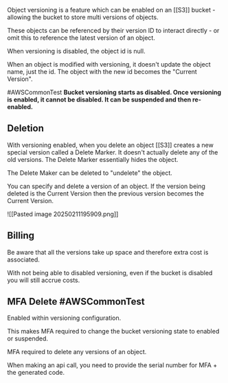Object versioning is a feature which can be enabled on an [[S3]] bucket - allowing the bucket to store multi versions of objects.

These objects can be referenced by their version ID to interact directly - or omit this to reference the latest version of an object.

When versioning is disabled, the object id is null.

When an object is modified with versioning, it doesn't update the object name, just the id. The object with the new id becomes the "Current Version".

#AWSCommonTest **Bucket versioning starts as disabled. Once versioning is enabled, it cannot be disabled. It can be suspended and then re-enabled.**


## Deletion
With versioning enabled, when you delete an object [[S3]] creates a new special version called a Delete Marker. It doesn't actually delete any of the old versions. The Delete Marker essentially hides the object. 

The Delete Maker can be deleted to "undelete" the object.

You can specify and delete a version of an object. If the version being deleted is the Current Version then the previous version becomes the Current Version.

![[Pasted image 20250211195909.png]]

## Billing
Be aware that all the versions take up space and therefore extra cost is associated.

With not being able to disabled versioning, even if the bucket is disabled you will still accrue costs. 


## MFA Delete #AWSCommonTest
Enabled within versioning configuration.

This makes MFA required to change the bucket versioning state to enabled or suspended.

MFA required to delete any versions of an object.

When making an api call, you need to provide the serial number for MFA + the generated code.
